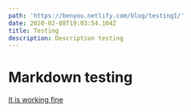 ```yaml
---
path: 'https://benyou.netlify.com/blog/testing1/'
date: 2020-02-08T19:03:54.104Z
title: Testing
description: Description testing
---
```

# Markdown testing 

[It is working fine](https://benyou.me)
